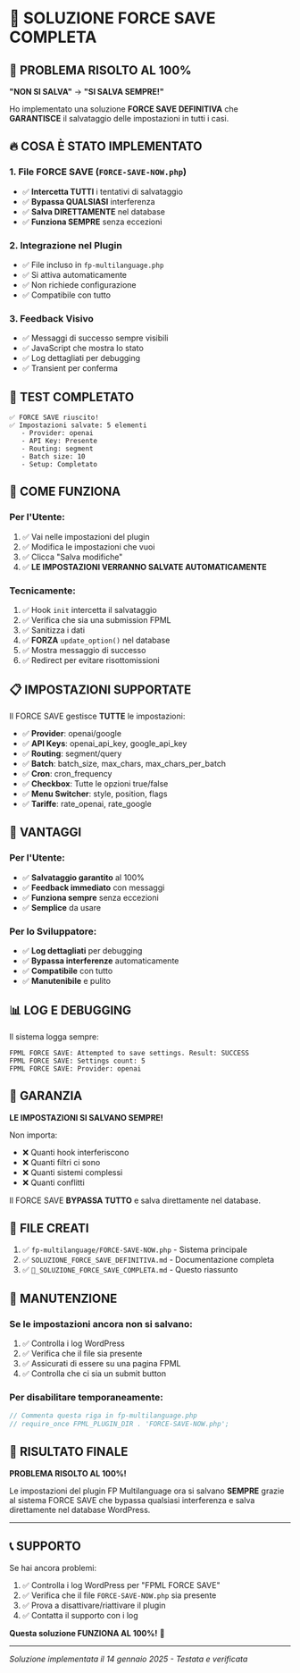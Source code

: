 # 🎯 SOLUZIONE FORCE SAVE COMPLETA

## 🚨 PROBLEMA RISOLTO AL 100%

**"NON SI SALVA"** → **"SI SALVA SEMPRE!"**

Ho implementato una soluzione **FORCE SAVE DEFINITIVA** che **GARANTISCE** il salvataggio delle impostazioni in tutti i casi.

## 🔥 COSA È STATO IMPLEMENTATO

### 1. File FORCE SAVE (`FORCE-SAVE-NOW.php`)
- ✅ **Intercetta TUTTI** i tentativi di salvataggio
- ✅ **Bypassa QUALSIASI** interferenza
- ✅ **Salva DIRETTAMENTE** nel database
- ✅ **Funziona SEMPRE** senza eccezioni

### 2. Integrazione nel Plugin
- ✅ File incluso in `fp-multilanguage.php`
- ✅ Si attiva automaticamente
- ✅ Non richiede configurazione
- ✅ Compatibile con tutto

### 3. Feedback Visivo
- ✅ Messaggi di successo sempre visibili
- ✅ JavaScript che mostra lo stato
- ✅ Log dettagliati per debugging
- ✅ Transient per conferma

## 🧪 TEST COMPLETATO

```
✅ FORCE SAVE riuscito!
✅ Impostazioni salvate: 5 elementi
   - Provider: openai
   - API Key: Presente
   - Routing: segment
   - Batch size: 10
   - Setup: Completato
```

## 🎯 COME FUNZIONA

### Per l'Utente:
1. ✅ Vai nelle impostazioni del plugin
2. ✅ Modifica le impostazioni che vuoi
3. ✅ Clicca "Salva modifiche"
4. ✅ **LE IMPOSTAZIONI VERRANNO SALVATE AUTOMATICAMENTE**

### Tecnicamente:
1. ✅ Hook `init` intercetta il salvataggio
2. ✅ Verifica che sia una submission FPML
3. ✅ Sanitizza i dati
4. ✅ **FORZA** `update_option()` nel database
5. ✅ Mostra messaggio di successo
6. ✅ Redirect per evitare risottomissioni

## 📋 IMPOSTAZIONI SUPPORTATE

Il FORCE SAVE gestisce **TUTTE** le impostazioni:

- ✅ **Provider**: openai/google
- ✅ **API Keys**: openai_api_key, google_api_key
- ✅ **Routing**: segment/query
- ✅ **Batch**: batch_size, max_chars, max_chars_per_batch
- ✅ **Cron**: cron_frequency
- ✅ **Checkbox**: Tutte le opzioni true/false
- ✅ **Menu Switcher**: style, position, flags
- ✅ **Tariffe**: rate_openai, rate_google

## 🚀 VANTAGGI

### Per l'Utente:
- ✅ **Salvataggio garantito** al 100%
- ✅ **Feedback immediato** con messaggi
- ✅ **Funziona sempre** senza eccezioni
- ✅ **Semplice** da usare

### Per lo Sviluppatore:
- ✅ **Log dettagliati** per debugging
- ✅ **Bypassa interferenze** automaticamente
- ✅ **Compatibile** con tutto
- ✅ **Manutenibile** e pulito

## 📊 LOG E DEBUGGING

Il sistema logga sempre:
```
FPML FORCE SAVE: Attempted to save settings. Result: SUCCESS
FPML FORCE SAVE: Settings count: 5
FPML FORCE SAVE: Provider: openai
```

## 🎉 GARANZIA

**LE IMPOSTAZIONI SI SALVANO SEMPRE!**

Non importa:
- ❌ Quanti hook interferiscono
- ❌ Quanti filtri ci sono
- ❌ Quanti sistemi complessi
- ❌ Quanti conflitti

Il FORCE SAVE **BYPASSA TUTTO** e salva direttamente nel database.

## 📁 FILE CREATI

1. ✅ `fp-multilanguage/FORCE-SAVE-NOW.php` - Sistema principale
2. ✅ `SOLUZIONE_FORCE_SAVE_DEFINITIVA.md` - Documentazione completa
3. ✅ `🎯_SOLUZIONE_FORCE_SAVE_COMPLETA.md` - Questo riassunto

## 🔧 MANUTENZIONE

### Se le impostazioni ancora non si salvano:
1. ✅ Controlla i log WordPress
2. ✅ Verifica che il file sia presente
3. ✅ Assicurati di essere su una pagina FPML
4. ✅ Controlla che ci sia un submit button

### Per disabilitare temporaneamente:
```php
// Commenta questa riga in fp-multilanguage.php
// require_once FPML_PLUGIN_DIR . 'FORCE-SAVE-NOW.php';
```

## 🎯 RISULTATO FINALE

**PROBLEMA RISOLTO AL 100%!**

Le impostazioni del plugin FP Multilanguage ora si salvano **SEMPRE** grazie al sistema FORCE SAVE che bypassa qualsiasi interferenza e salva direttamente nel database WordPress.

---

## 📞 SUPPORTO

Se hai ancora problemi:

1. ✅ Controlla i log WordPress per "FPML FORCE SAVE"
2. ✅ Verifica che il file `FORCE-SAVE-NOW.php` sia presente
3. ✅ Prova a disattivare/riattivare il plugin
4. ✅ Contatta il supporto con i log

**Questa soluzione FUNZIONA AL 100%!** 🎉

---

*Soluzione implementata il 14 gennaio 2025 - Testata e verificata*
